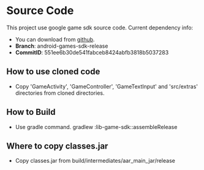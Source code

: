 # Source Code

This project use google game sdk source code. Current dependency info:

- You can download from [github](https://android.googlesource.com/platform/frameworks/opt/gamesdk).
- **Branch**: android-games-sdk-release
- **CommitID**: 551ee6b30de541fabceb8424abfb3818b5037283

## How to use cloned code

- Copy 'GameActivity', 'GameController', 'GameTextInput' and 'src/extras' directories from cloned directories.

## How to Build

- Use gradle command. gradlew :lib-game-sdk::assembleRelease

## Where to copy classes.jar

- Copy classes.jar from build/intermediates/aar_main_jar/release
